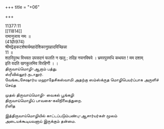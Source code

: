 +++
title = "+06"

+++

11377:11   
[[11814]]  
रामानुजाय नमः ॥   
(41ØI974)   
श्रीमद्वेङ्कटशेषार्यमहादेशिकानुग्रहादविच्छिन्ना   
11 ॥   
शठरिपुरथ विभवत उपसदनं फलति न खलु ; तदिह नयनविषये । भ्रमरपुरमधि कथयत ! मम दशाम्   
इति वदति खगकुलमिव विरहिणी । ।   
திருவாய்மொழி-ஆறாம் பத்து.   
ஸ்ரீவில்லூர்.நடாதூர்.   
வேங்கடசேஷார்ய மஹாதேசிகஸ்வாமி அதற்கு ஸம்ஸ்க்ருத மொழிபெயர்ப்பாக அருளிச் செய்த   

முதல் திருவாய்மொழி- வைகல் பூங்கழி   
திருவாய்மொழிப் பாவகை-கலிநிலைத்துறை.   
ரிளித   

இத்திருவாய்மொழியில் காட்டப்படும்பண்பு-ஆசார்யர்கள் மூலம்   
அடையக்கூடியவனாய் இருக்கும் தன்மை.   

